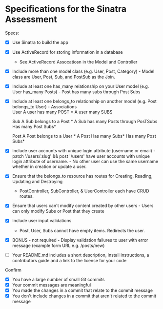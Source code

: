# Specifications for the Sinatra Assessment

Specs:
- [x] Use Sinatra to build the app
- [x] Use ActiveRecord for storing information in a database
    - See ActiveRecord Assocatiosn in the Model and Controller 
- [x] Include more than one model class (e.g. User, Post, Category)
       -  Model class are User, Post, Sub, and PostSub as the Join.
- [x] Include at least one has_many relationship on your User model (e.g. User has_many Posts)
        - Post has many subs through Post Subs

- [x] Include at least one belongs_to relationship on another model (e.g. Post belongs_to User)
      - 
    Associations  
    User 
     A user has many POST *
     A user many SUBS 

    Sub
    A Sub belongs to a Post *
    A Sub has many Posts through PosTSubs 
      Has many Post Subs*

    Post 
    A Post belongs to a User *
    A Post Has many Subs*
    Has many Post Subs*


- [x] Include user accounts with unique login attribute (username or email)
      - patch '/users/:slug' && post '/users' have user accounts with unique login attribute of username.
      - No other user can use the same username whether in creation or update a user.
- [x] Ensure that the belongs_to resource has routes for Creating, Reading, Updating and Destroying
    - PostController, SubController, & UserController each have CRUD routes. 
- [x] Ensure that users can't modify content created by other users
         - Users can only modify Subs or Post that they create 
- [x] Include user input validations
    - Post, User, Subs cannot have empty items. Redirects the user.
- [x] BONUS - not required - Display validation failures to user with error message (example form URL e.g. /posts/new)
- [ ] Your README.md includes a short description, install instructions, a contributors guide and a link to the license for your code

Confirm
- [x] You have a large number of small Git commits
- [x] Your commit messages are meaningful
- [x] You made the changes in a commit that relate to the commit message
- [x] You don't include changes in a commit that aren't related to the commit message